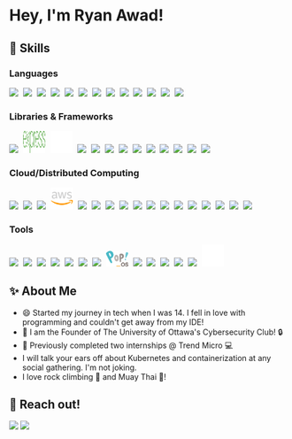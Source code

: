 <!--<a href="#">
<img align="right" src="https://github-readme-stats.vercel.app/api?username=ryan-awad&show_icons=true&hide_border=true&theme=dracula">
</a>-->


# Hey, I'm Ryan Awad!

<!--![Ryan Awad's GitHub stats](https://github-readme-stats.vercel.app/api?username=ryan-awad&count_private=true&show_icons=true&show=prs_merged&rank_icon=percentile&theme=synthwave)-->

## 🚀 Skills

### Languages

<div>
  <img src="https://cdn.jsdelivr.net/gh/devicons/devicon@latest/icons/go/go-original-wordmark.svg" style="width: 40px; padding-right: 5px;" />
  <img src="https://cdn.jsdelivr.net/gh/devicons/devicon@latest/icons/python/python-original.svg" style="width: 40px; padding-right: 5px;" />     
  <img src="https://cdn.jsdelivr.net/gh/devicons/devicon@latest/icons/javascript/javascript-original.svg" style="width: 40px; padding-right: 5px;" />   
  <img src="https://cdn.jsdelivr.net/gh/devicons/devicon@latest/icons/typescript/typescript-original.svg" style="width: 40px; padding-right: 5px;" />
  <img src="https://cdn.jsdelivr.net/gh/devicons/devicon@latest/icons/java/java-original.svg" style="width: 40px; padding-right: 5px;" />
  <img src="https://cdn.jsdelivr.net/gh/devicons/devicon@latest/icons/c/c-original.svg" style="width: 40px; padding-right: 5px;" />
  <img src="https://cdn.jsdelivr.net/gh/devicons/devicon@latest/icons/cplusplus/cplusplus-original.svg" style="width: 40px; padding-right: 5px;" />
  <img src="https://cdn.jsdelivr.net/gh/devicons/devicon@latest/icons/csharp/csharp-original.svg" style="width: 40px; padding-right: 5px;" />
  <img src="https://bashlogo.com/img/symbol/png/monochrome_light.png" style="width: 40px; padding-right: 5px;" />
  <img src="https://cdn.jsdelivr.net/gh/devicons/devicon@latest/icons/html5/html5-original.svg" style="width: 40px; padding-right: 5px;" />
  <img src="https://cdn.jsdelivr.net/gh/devicons/devicon@latest/icons/css3/css3-original.svg" style="width: 40px; padding-right: 5px;" />
  <img src="https://cdn.jsdelivr.net/gh/devicons/devicon@latest/icons/arduino/arduino-original-wordmark.svg" style="width: 40px; padding-right: 5px;" />
  <img src="https://cdn.jsdelivr.net/gh/devicons/devicon@latest/icons/php/php-original.svg" style="width: 40px; padding-right: 5px;" />
</div>

### Libraries & Frameworks

<div>
  <img src="https://cdn.jsdelivr.net/gh/devicons/devicon@latest/icons/nodejs/nodejs-plain-wordmark.svg" style="width: 40px; padding-right: 5px;" />
  <img src="./images/express_logo.svg" style="width: 40px; padding-right: 5px; height: 40px;" />
  <img src="./images/flask-original.svg" style="width: 40px; padding-right: 5px;" />
  <img src="https://cdn.jsdelivr.net/gh/devicons/devicon@latest/icons/react/react-original.svg" style="width: 40px; padding-right: 5px;" />
  <img src="https://cdn.jsdelivr.net/gh/devicons/devicon@latest/icons/nextjs/nextjs-original.svg" style="width: 40px; padding-right: 5px;" />
  <img src="https://cdn.jsdelivr.net/gh/devicons/devicon@latest/icons/mysql/mysql-original-wordmark.svg" style="width: 40px; padding-right: 5px;" />
  <img src="https://cdn.jsdelivr.net/gh/devicons/devicon@latest/icons/postgresql/postgresql-original.svg" style="width: 40px; padding-right: 5px;" />
  <img src="https://cdn.jsdelivr.net/gh/devicons/devicon@latest/icons/redis/redis-plain-wordmark.svg" style="width: 40px; padding-right: 5px;" />
  <img src="https://cdn.jsdelivr.net/gh/devicons/devicon@latest/icons/nginx/nginx-original.svg" style="width: 40px; padding-right: 5px;" />
  <img src="https://cdn.jsdelivr.net/gh/devicons/devicon@latest/icons/apache/apache-original.svg" style="width: 40px; padding-right: 5px;" />
  <img src="https://cdn.jsdelivr.net/gh/devicons/devicon@latest/icons/vuejs/vuejs-original.svg" style="width: 40px; padding-right: 5px;" />
  <img src="https://cdn.jsdelivr.net/gh/devicons/devicon@latest/icons/tensorflow/tensorflow-original.svg" style="width: 40px; padding-right: 5px;" />
  <img src="https://cdn.jsdelivr.net/gh/devicons/devicon@latest/icons/scikitlearn/scikitlearn-original.svg" style="width: 40px; padding-right: 5px;" />
</div>

### Cloud/Distributed Computing

<div>
  <img src="https://cdn.jsdelivr.net/gh/devicons/devicon@latest/icons/kubernetes/kubernetes-original.svg" style="width: 40px; padding-right: 5px;" />
  <img src="https://cdn.jsdelivr.net/gh/devicons/devicon@latest/icons/helm/helm-original.svg" style="width: 40px; padding-right: 5px;" />
  <img src="https://falco.org/img/brand/falco-icon-color.svg" style="width: 40px; padding-right: 5px;" />
  <img src="./images/amazonwebservices-original-wordmark.svg" style="width: 40px; padding-right: 5px;" />
  <img src="https://cdn.jsdelivr.net/gh/devicons/devicon@latest/icons/terraform/terraform-original.svg" style="width: 40px; padding-right: 5px;" />
  <img src="https://icon.icepanel.io/AWS/svg/Compute/EC2.svg" style="width: 40px; padding-right: 5px;" />
  <img src="https://icon.icepanel.io/AWS/svg/Compute/Lambda.svg" style="width: 40px; padding-right: 5px;" />
  <img src="https://icon.icepanel.io/AWS/svg/Containers/Elastic-Kubernetes-Service.svg" style="width: 40px; padding-right: 5px;" />
  <img src="https://icon.icepanel.io/AWS/svg/Containers/Elastic-Container-Service.svg" style="width: 40px; padding-right: 5px;" />
  <img src="https://icon.icepanel.io/AWS/svg/Database/RDS.svg" style="width: 40px; padding-right: 5px;" />
  <img src="https://icon.icepanel.io/AWS/svg/Database/DynamoDB.svg" style="width: 40px; padding-right: 5px;" />
  <img src="https://icon.icepanel.io/AWS/svg/Networking-Content-Delivery/Virtual-Private-Cloud.svg" style="width: 40px; padding-right: 5px;" />
  <img src="https://icon.icepanel.io/AWS/svg/Analytics/Kinesis.svg" style="width: 40px; padding-right: 5px;" />
  <img src="https://icon.icepanel.io/AWS/svg/Storage/Simple-Storage-Service.svg" style="width: 40px; padding-right: 5px;" />
  <img src="https://icon.icepanel.io/AWS/svg/App-Integration/Simple-Queue-Service.svg" style="width: 40px; padding-right: 5px;" />
  <img src="https://cdn.jsdelivr.net/gh/devicons/devicon@latest/icons/cloudflare/cloudflare-original.svg" style="width: 40px; padding-right: 5px;" />
  <img src="https://cdn.jsdelivr.net/gh/devicons/devicon@latest/icons/firebase/firebase-original.svg" style="width: 40px; padding-right: 5px;" />
</div>

### Tools

<div>
  <img src="https://cdn.jsdelivr.net/gh/devicons/devicon@latest/icons/docker/docker-plain-wordmark.svg" style="width: 40px; padding-right: 5px;" />
  <img src="https://cdn.jsdelivr.net/gh/devicons/devicon@latest/icons/githubactions/githubactions-original.svg" style="width: 40px; padding-right: 5px;" />
  <img src="https://cdn.jsdelivr.net/gh/devicons/devicon@latest/icons/jenkins/jenkins-original.svg" style="width: 40px; padding-right: 5px;" />
  <img src="https://cdn.jsdelivr.net/gh/devicons/devicon@latest/icons/git/git-original.svg" style="width: 40px; padding-right: 5px;" />
  <img src="https://cdn.jsdelivr.net/gh/devicons/devicon@latest/icons/linux/linux-original.svg" style="width: 40px; padding-right: 5px;" />
  <img src="https://www.vectorlogo.zone/logos/ubuntu/ubuntu-icon.svg" style="width: 40px; padding-right: 5px;" />
  <img src="https://cdn.jsdelivr.net/gh/devicons/devicon@latest/icons/debian/debian-original.svg" style="width: 40px; padding-right: 5px;" />
  <img src="./images/Pop_OS-Logo-nobg.svg" style="width: 40px; padding-right: 5px;" />
  <img src="https://cdn.jsdelivr.net/gh/devicons/devicon@latest/icons/raspberrypi/raspberrypi-original.svg" style="width: 40px; padding-right: 5px;" />
  <img src="https://cdn.jsdelivr.net/gh/devicons/devicon@latest/icons/vscode/vscode-original.svg" style="width: 40px; padding-right: 5px;" />
  <img src="https://cdn.jsdelivr.net/gh/devicons/devicon@latest/icons/ohmyzsh/ohmyzsh-original.svg" style="width: 40px; padding-right: 5px;" />
  <img src="https://cdn.jsdelivr.net/gh/devicons/devicon@latest/icons/k3s/k3s-original.svg" style="width: 40px; padding-right: 5px;" />
  <img src="https://cdn.jsdelivr.net/gh/devicons/devicon@latest/icons/jupyter/jupyter-original.svg" style="width: 40px; padding-right: 5px;" />
  <img src="./images/latex-original.svg" style="width: 40px; padding-right: 5px;" />
</div>

## ✨ About Me

- 😄 Started my journey in tech when I was 14. I fell in love with programming and couldn't get away from my IDE!
- 🤝 I am the Founder of The University of Ottawa's Cybersecurity Club! 🔒
- 🌱 Previously completed two internships @ Trend Micro 💻
- I will talk your ears off about Kubernetes and containerization at any social gathering. I'm not joking.
- I love rock climbing 🧗 and Muay Thai 🥊!

## 🔗 Reach out!

<a href="https://linkedin.com/in/ryanawad" target="_blank"><img src="https://cdn.jsdelivr.net/gh/devicons/devicon@latest/icons/linkedin/linkedin-original.svg" width="50px" /></a>
<a href="https://www.kaggle.com/ryanawad" target="_blank"><img src="https://cdn.jsdelivr.net/gh/devicons/devicon@latest/icons/kaggle/kaggle-original.svg" width="50px" /></a>


<!--
[![](https://img.shields.io/badge/-LinkedIn-0E76A8?style=flat-square&logo=LinkedIn&logoColor=fff)](https://www.linkedin.com/in/ryanawad/)
[![](https://img.shields.io/badge/-Kaggle-20beff?style=flat-square&logo=Kaggle&logoColor=fff)](https://www.kaggle.com/ryanawad)
[![](https://img.shields.io/badge/-Devpost-003e54?style=flat-square&logo=Devpost&logoColor=fff)](https://devpost.com/ryan-awad)
[![](https://img.shields.io/badge/-DM::OJ-ffde05?style=flat-square)](https://dmoj.ca/user/RyanAwad)
[![](https://img.shields.io/badge/-Codeforces-1F8ACB?logo=codeforces&logoColor=white)](https://codeforces.com/profile/RyanAwad)
-->

